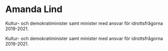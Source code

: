# Amanda Lind

Kultur- och demokratiminister samt minister med ansvar för idrottsfrågorna 2019-2021.

Kultur- och demokratiminister samt minister med ansvar för idrottsfrågorna 2019-2021.
